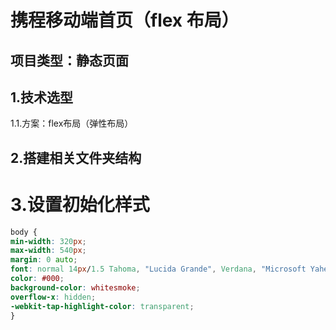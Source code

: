 # 携程移动端首页（flex 布局）



## 项目类型：静态页面





## 1.技术选型

1.1.方案：flex布局（弹性布局）



## 2.搭建相关文件夹结构



# 3.设置初始化样式

```css
body {
min-width: 320px;
max-width: 540px;
margin: 0 auto;
font: normal 14px/1.5 Tahoma, "Lucida Grande", Verdana, "Microsoft Yahei", STXihei, hei;
color: #000;
background-color: whitesmoke;
overflow-x: hidden;
-webkit-tap-highlight-color: transparent;
}
```

